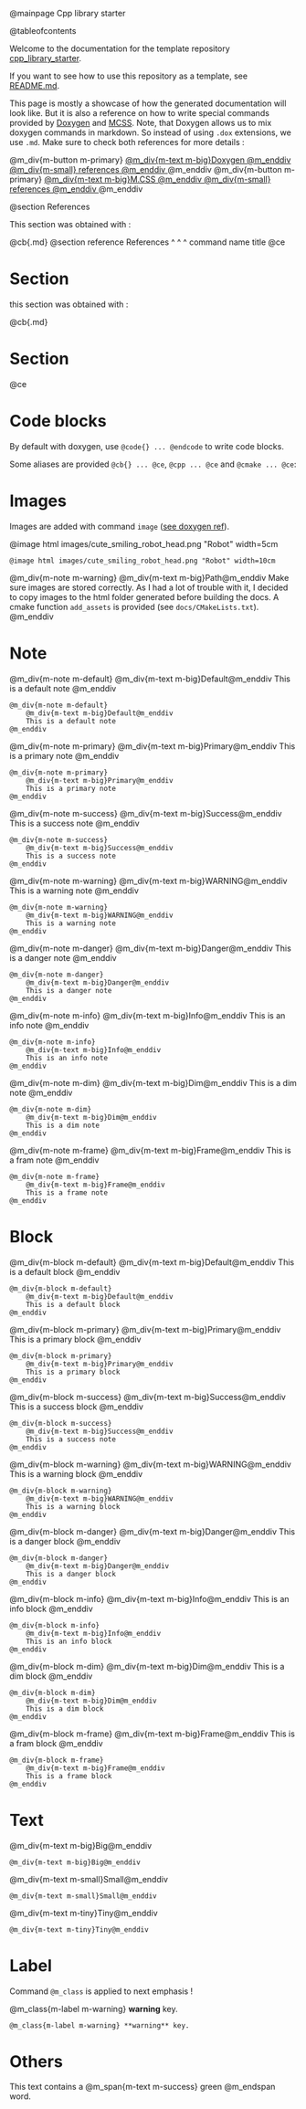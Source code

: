 @mainpage Cpp library starter

@tableofcontents

Welcome to the documentation for the template repository [cpp_library_starter](https://github.com/TBlauwe/cpp_lib_starter).

If you want to see how to use this repository as a template, see [README.md](https://github.com/TBlauwe/cpp_lib_starter#cpp-library-starter-project).

This page is mostly a showcase of how the generated documentation will look like.
But it is also a reference on how to write special commands provided by [Doxygen](https://www.doxygen.nl/) and [MCSS](https://mcss.mosra.cz/).
Note, that Doxygen allows us to mix doxygen commands in markdown. So instead of using `.dox` extensions, we use `.md`. Make
sure to check both references for more details :

@m_div{m-button m-primary} 
	<a href="https://www.doxygen.nl/manual/commands.html">
	@m_div{m-text m-big}Doxygen 
	@m_enddiv 
	@m_div{m-small} 
		references
	@m_enddiv 
	</a> 
@m_enddiv
@m_div{m-button m-primary} 
	<a href="https://mcss.mosra.cz/css/components/">
	@m_div{m-text m-big}M.CSS
	@m_enddiv 
	@m_div{m-small} 
		references
	@m_enddiv 
	</a> 
@m_enddiv


@section References

This section was obtained with :

@cb{.md}
@section reference References
^         ^         ^
command   name      title
@ce


# Section

this section was obtained with :

@cb{.md}
# Section
@ce


# Code blocks

By default with doxygen, use `@code{} ... @endcode` to write code blocks.

Some aliases are provided `@cb{} ... @ce`, `@cpp ... @ce` and `@cmake ... @ce`: 


# Images

Images are added with command `image` ([see doxygen ref](https://www.doxygen.nl/manual/commands.html#cmdimage)).

@image html images/cute_smiling_robot_head.png "Robot" width=5cm

`@image html images/cute_smiling_robot_head.png "Robot" width=10cm`

@m_div{m-note m-warning}
	@m_div{m-text m-big}Path@m_enddiv
	Make sure images are stored correctly. As I had a lot of trouble with it, I decided to copy 
	images to the html folder generated before building the docs. A cmake function `add_assets` is provided
	(see `docs/CMakeLists.txt`).
@m_enddiv


# Note

@m_div{m-note m-default}
	@m_div{m-text m-big}Default@m_enddiv
	This is a default note 
@m_enddiv

```
@m_div{m-note m-default}
	@m_div{m-text m-big}Default@m_enddiv
	This is a default note 
@m_enddiv
```

@m_div{m-note m-primary}
	@m_div{m-text m-big}Primary@m_enddiv
	This is a primary note
@m_enddiv

```
@m_div{m-note m-primary}
	@m_div{m-text m-big}Primary@m_enddiv
	This is a primary note
@m_enddiv
```

@m_div{m-note m-success}
	@m_div{m-text m-big}Success@m_enddiv
	This is a success note
@m_enddiv

```
@m_div{m-note m-success}
	@m_div{m-text m-big}Success@m_enddiv
	This is a success note
@m_enddiv
```

@m_div{m-note m-warning}
	@m_div{m-text m-big}WARNING@m_enddiv
	This is a warning note
@m_enddiv

```
@m_div{m-note m-warning}
	@m_div{m-text m-big}WARNING@m_enddiv
	This is a warning note
@m_enddiv
```

@m_div{m-note m-danger}
	@m_div{m-text m-big}Danger@m_enddiv
	This is a danger note
@m_enddiv

```
@m_div{m-note m-danger}
	@m_div{m-text m-big}Danger@m_enddiv
	This is a danger note
@m_enddiv
```

@m_div{m-note m-info}
	@m_div{m-text m-big}Info@m_enddiv
	This is an info note
@m_enddiv

```
@m_div{m-note m-info}
	@m_div{m-text m-big}Info@m_enddiv
	This is an info note
@m_enddiv
```

@m_div{m-note m-dim}
	@m_div{m-text m-big}Dim@m_enddiv
	This is a dim note
@m_enddiv

```
@m_div{m-note m-dim}
	@m_div{m-text m-big}Dim@m_enddiv
	This is a dim note
@m_enddiv
```

@m_div{m-note m-frame}
	@m_div{m-text m-big}Frame@m_enddiv
	This is a fram note
@m_enddiv

```
@m_div{m-note m-frame}
	@m_div{m-text m-big}Frame@m_enddiv
	This is a frame note
@m_enddiv
```


# Block

@m_div{m-block m-default}
	@m_div{m-text m-big}Default@m_enddiv
	This is a default block 
@m_enddiv

```
@m_div{m-block m-default}
	@m_div{m-text m-big}Default@m_enddiv
	This is a default block 
@m_enddiv
```

@m_div{m-block m-primary}
	@m_div{m-text m-big}Primary@m_enddiv
	This is a primary block
@m_enddiv

```
@m_div{m-block m-primary}
	@m_div{m-text m-big}Primary@m_enddiv
	This is a primary block
@m_enddiv
```

@m_div{m-block m-success}
	@m_div{m-text m-big}Success@m_enddiv
	This is a success block
@m_enddiv

```
@m_div{m-block m-success}
	@m_div{m-text m-big}Success@m_enddiv
	This is a success note
@m_enddiv
```

@m_div{m-block m-warning}
	@m_div{m-text m-big}WARNING@m_enddiv
	This is a warning block
@m_enddiv

```
@m_div{m-block m-warning}
	@m_div{m-text m-big}WARNING@m_enddiv
	This is a warning block
@m_enddiv
```

@m_div{m-block m-danger}
	@m_div{m-text m-big}Danger@m_enddiv
	This is a danger block
@m_enddiv

```
@m_div{m-block m-danger}
	@m_div{m-text m-big}Danger@m_enddiv
	This is a danger block
@m_enddiv
```

@m_div{m-block m-info}
	@m_div{m-text m-big}Info@m_enddiv
	This is an info block
@m_enddiv

```
@m_div{m-block m-info}
	@m_div{m-text m-big}Info@m_enddiv
	This is an info block
@m_enddiv
```

@m_div{m-block m-dim}
	@m_div{m-text m-big}Dim@m_enddiv
	This is a dim block
@m_enddiv

```
@m_div{m-block m-dim}
	@m_div{m-text m-big}Dim@m_enddiv
	This is a dim block
@m_enddiv
```

@m_div{m-block m-frame}
	@m_div{m-text m-big}Frame@m_enddiv
	This is a fram block
@m_enddiv

```
@m_div{m-block m-frame}
	@m_div{m-text m-big}Frame@m_enddiv
	This is a frame block
@m_enddiv
```

# Text 

@m_div{m-text m-big}Big@m_enddiv

```
@m_div{m-text m-big}Big@m_enddiv
```

@m_div{m-text m-small}Small@m_enddiv

```
@m_div{m-text m-small}Small@m_enddiv
```

@m_div{m-text m-tiny}Tiny@m_enddiv

```
@m_div{m-text m-tiny}Tiny@m_enddiv
```

# Label

Command `@m_class` is applied to next emphasis  !

@m_class{m-label m-warning} **warning** key.

```
@m_class{m-label m-warning} **warning** key.
```

# Others

This text contains a @m_span{m-text m-success} green @m_endspan word.